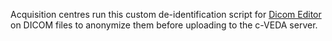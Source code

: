 Acquisition centres run this custom de-identification script for
[Dicom Editor](http://mircwiki.rsna.org/index.php?title=DicomEditor)
on DICOM files to anonymize them before uploading to the c-VEDA server.
